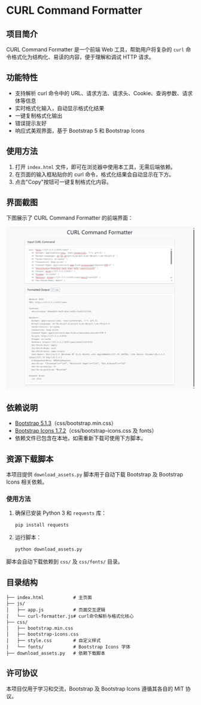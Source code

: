 # CURL Command Formatter

## 项目简介

CURL Command Formatter 是一个前端 Web 工具，帮助用户将复杂的 `curl` 命令格式化为结构化、易读的内容，便于理解和调试 HTTP 请求。

## 功能特性
- 支持解析 curl 命令中的 URL、请求方法、请求头、Cookie、查询参数、请求体等信息
- 实时格式化输入，自动显示格式化结果
- 一键复制格式化输出
- 错误提示友好
- 响应式美观界面，基于 Bootstrap 5 和 Bootstrap Icons

## 使用方法
1. 打开 `index.html` 文件，即可在浏览器中使用本工具，无需后端依赖。
2. 在页面的输入框粘贴你的 curl 命令，格式化结果会自动显示在下方。
3. 点击"Copy"按钮可一键复制格式化内容。

## 界面截图

下图展示了 CURL Command Formatter 的前端界面：

![CURL Command Formatter 界面截图](image/image.png)

## 依赖说明
- [Bootstrap 5.1.3](https://getbootstrap.com/)（css/bootstrap.min.css）
- [Bootstrap Icons 1.7.2](https://icons.getbootstrap.com/)（css/bootstrap-icons.css 及 fonts）
- 依赖文件已包含在本地，如需重新下载可使用下方脚本。

## 资源下载脚本
本项目提供 `download_assets.py` 脚本用于自动下载 Bootstrap 及 Bootstrap Icons 相关依赖。

### 使用方法
1. 确保已安装 Python 3 和 `requests` 库：
   ```bash
   pip install requests
   ```
2. 运行脚本：
   ```bash
   python download_assets.py
   ```

脚本会自动下载依赖到 `css/` 及 `css/fonts/` 目录。

## 目录结构
```
├── index.html           # 主页面
├── js/
│   ├── app.js           # 页面交互逻辑
│   └── curl-formatter.js# curl命令解析与格式化核心
├── css/
│   ├── bootstrap.min.css
│   ├── bootstrap-icons.css
│   ├── style.css        # 自定义样式
│   └── fonts/           # Bootstrap Icons 字体
├── download_assets.py   # 依赖下载脚本
```

## 许可协议
本项目仅用于学习和交流，Bootstrap 及 Bootstrap Icons 遵循其各自的 MIT 协议。 
